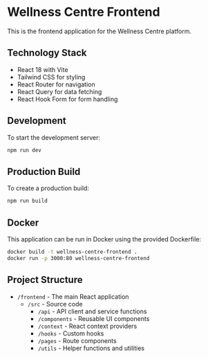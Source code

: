 # Wellness Centre Frontend

This is the frontend application for the Wellness Centre platform.

## Technology Stack

- React 18 with Vite
- Tailwind CSS for styling
- React Router for navigation
- React Query for data fetching
- React Hook Form for form handling

## Development

To start the development server:

```bash
npm run dev
```

## Production Build

To create a production build:

```bash
npm run build
```

## Docker

This application can be run in Docker using the provided Dockerfile:

```bash
docker build -t wellness-centre-frontend .
docker run -p 3000:80 wellness-centre-frontend
```

## Project Structure

- `/frontend` - The main React application
  - `/src` - Source code
    - `/api` - API client and service functions
    - `/components` - Reusable UI components
    - `/context` - React context providers
    - `/hooks` - Custom hooks
    - `/pages` - Route components
    - `/utils` - Helper functions and utilities
